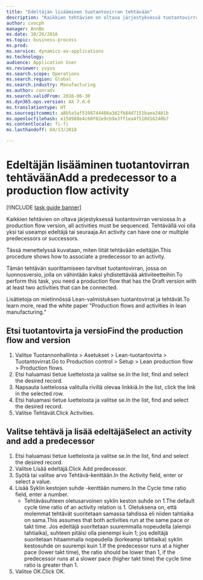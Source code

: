 ```yaml
--- 
title: "Edeltäjän lisääminen tuotantovirran tehtävään"
description: "Kaikkien tehtävien on oltava järjestyksessä tuotantovirran versiossa."
author: cvocph
manager: AnnBe
ms.date: 10/26/2016
ms.topic: business-process
ms.prod: 
ms.service: dynamics-ax-applications
ms.technology: 
audience: Application User
ms.reviewer: yuyus
ms.search.scope: Operations
ms.search.region: Global
ms.search.industry: Manufacturing
ms.author: conradv
ms.search.validFrom: 2016-06-30
ms.dyn365.ops.version: AX 7.0.0
ms.translationtype: HT
ms.sourcegitcommit: a8b5a5af5108744406a3d2fb84d7151baea2481b
ms.openlocfilehash: e158988e4c60f02e9cb9a3ff1ea4f510d16240b7
ms.contentlocale: fi-fi
ms.lasthandoff: 04/13/2018

---
```

# <a name="add-a-predecessor-to-a-production-flow-activity"></a><span data-ttu-id="39a6d-103">Edeltäjän lisääminen tuotantovirran tehtävään</span><span class="sxs-lookup"><span data-stu-id="39a6d-103">Add a predecessor to a production flow activity</span></span>

[!INCLUDE [task guide banner](../../includes/task-guide-banner.md)]

<span data-ttu-id="39a6d-104">Kaikkien tehtävien on oltava järjestyksessä tuotantovirran versiossa.</span><span class="sxs-lookup"><span data-stu-id="39a6d-104">In a production flow version, all activities must be sequenced.</span></span> <span data-ttu-id="39a6d-105">Tehtävällä voi olla yksi tai useampi edeltäjä tai seuraaja.</span><span class="sxs-lookup"><span data-stu-id="39a6d-105">An activity can have one or multiple predecessors or successors.</span></span> 

<span data-ttu-id="39a6d-106">Tässä menettelyssä kuvataan, miten liität tehtävään edeltäjän.</span><span class="sxs-lookup"><span data-stu-id="39a6d-106">This procedure shows how to associate a predecessor to an activity.</span></span> 

<span data-ttu-id="39a6d-107">Tämän tehtävän suorittamiseen tarvitset tuotantovirran, jossa on luonnosversio, jolla on vähintään kaksi yhdistettävää aktiviteetteihin.</span><span class="sxs-lookup"><span data-stu-id="39a6d-107">To perform this task, you need a production flow that has the Draft version with at least two activities that can be connected.</span></span> 

<span data-ttu-id="39a6d-108">Lisätietoja on mietinnössä Lean-valmistuksen tuotantovirrat ja tehtävät.</span><span class="sxs-lookup"><span data-stu-id="39a6d-108">To learn more, read the white paper "Production flows and activities in lean manufacturing."</span></span>


## <a name="find-the-production-flow-and-version"></a><span data-ttu-id="39a6d-109">Etsi tuotantovirta ja versio</span><span class="sxs-lookup"><span data-stu-id="39a6d-109">Find the production flow and version</span></span>
1. <span data-ttu-id="39a6d-110">Valitse Tuotannonhallinta > Asetukset > Lean-tuotantovirta > Tuotantovirrat.</span><span class="sxs-lookup"><span data-stu-id="39a6d-110">Go to Production control > Setup > Lean production flow > Production flows.</span></span>
2. <span data-ttu-id="39a6d-111">Etsi haluamasi tietue luettelosta ja valitse se.</span><span class="sxs-lookup"><span data-stu-id="39a6d-111">In the list, find and select the desired record.</span></span>
3. <span data-ttu-id="39a6d-112">Napsauta luettelossa valitulla rivillä olevaa linkkiä.</span><span class="sxs-lookup"><span data-stu-id="39a6d-112">In the list, click the link in the selected row.</span></span>
4. <span data-ttu-id="39a6d-113">Etsi haluamasi tietue luettelosta ja valitse se.</span><span class="sxs-lookup"><span data-stu-id="39a6d-113">In the list, find and select the desired record.</span></span>
5. <span data-ttu-id="39a6d-114">Valitse Tehtävät.</span><span class="sxs-lookup"><span data-stu-id="39a6d-114">Click Activities.</span></span>

## <a name="select-an-activity-and-add-a-predecessor"></a><span data-ttu-id="39a6d-115">Valitse tehtävä ja lisää edeltäjä</span><span class="sxs-lookup"><span data-stu-id="39a6d-115">Select an activity and add a predecessor</span></span>
1. <span data-ttu-id="39a6d-116">Etsi haluamasi tietue luettelosta ja valitse se.</span><span class="sxs-lookup"><span data-stu-id="39a6d-116">In the list, find and select the desired record.</span></span>
2. <span data-ttu-id="39a6d-117">Valitse Lisää edeltäjä.</span><span class="sxs-lookup"><span data-stu-id="39a6d-117">Click Add predecessor.</span></span>
3. <span data-ttu-id="39a6d-118">Syötä tai valitse arvo Tehtävä-kenttään.</span><span class="sxs-lookup"><span data-stu-id="39a6d-118">In the Activity field, enter or select a value.</span></span>
4. <span data-ttu-id="39a6d-119">Lisää Syklin kestojen suhde -kenttään numero.</span><span class="sxs-lookup"><span data-stu-id="39a6d-119">In the Cycle time ratio field, enter a number.</span></span>
    * <span data-ttu-id="39a6d-120">Tehtäväsuhteen oletusarvoinen syklin keston suhde on 1.</span><span class="sxs-lookup"><span data-stu-id="39a6d-120">The default cycle time ratio of an activity relation is 1.</span></span> <span data-ttu-id="39a6d-121">Oletuksena on, että molemmat tehtävät suoritetaan samassa tahdissa eli niiden tahtiaika on sama.</span><span class="sxs-lookup"><span data-stu-id="39a6d-121">This assumes that both activities run at the same pace or takt time.</span></span> <span data-ttu-id="39a6d-122">Jos edeltäjä suoritetaan suuremmalla nopeudella (alempi tahtiaika), suhteen pitäisi olla pienempi kuin 1; jos edeltäjä suoritetaan hitaammalla nopeudella (korkeampi tahtiaika) syklin kestosuhde on suurempi kuin 1.</span><span class="sxs-lookup"><span data-stu-id="39a6d-122">If the predecessor runs at a higher pace (lower takt time), the ratio should be lower than 1, if the predecessor runs at a slower pace (higher takt time) the cycle time ratio is greater than 1.</span></span>  
5. <span data-ttu-id="39a6d-123">Valitse OK.</span><span class="sxs-lookup"><span data-stu-id="39a6d-123">Click OK.</span></span>


